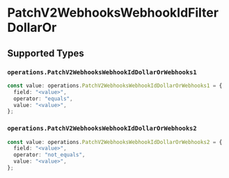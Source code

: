 # PatchV2WebhooksWebhookIdFilterDollarOr


## Supported Types

### `operations.PatchV2WebhooksWebhookIdDollarOrWebhooks1`

```typescript
const value: operations.PatchV2WebhooksWebhookIdDollarOrWebhooks1 = {
  field: "<value>",
  operator: "equals",
  value: "<value>",
};
```

### `operations.PatchV2WebhooksWebhookIdDollarOrWebhooks2`

```typescript
const value: operations.PatchV2WebhooksWebhookIdDollarOrWebhooks2 = {
  field: "<value>",
  operator: "not_equals",
  value: "<value>",
};
```

